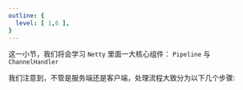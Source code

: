 ```yaml
---
outline: {
  level: [ 1,6 ],
}
---
```


这一小节，我们将会学习 `Netty` 里面一大核心组件： `Pipeline` 与 `ChannelHandler`

我们注意到，不管是服务端还是客户端，处理流程大致分为以下几个步骤:



